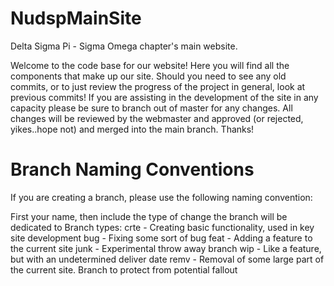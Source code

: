 # NudspMainSite
Delta Sigma Pi - Sigma Omega chapter's main website.

Welcome to the code base for our website! Here you will find all the components that make up our site. Should you need to see any old commits, or to just review the progress of the project in general, look at previous commits! If you are assisting in the development of the site in any capacity please be sure to branch out of master for any changes. All changes will be reviewed by the webmaster and approved (or rejected, yikes..hope not) and merged into the main branch. Thanks!

# Branch Naming Conventions
If you are creating a branch, please use the following naming convention:
  
  First your name, then include the type of change the branch will be dedicated to
  Branch types:
    crte - Creating basic functionality, used in key site development
    bug - Fixing some sort of bug
    feat - Adding a feature to the current site
    junk - Experimental throw away branch
    wip - Like a feature, but with an undetermined deliver date
    remv - Removal of some large part of the current site. Branch to protect from potential fallout
